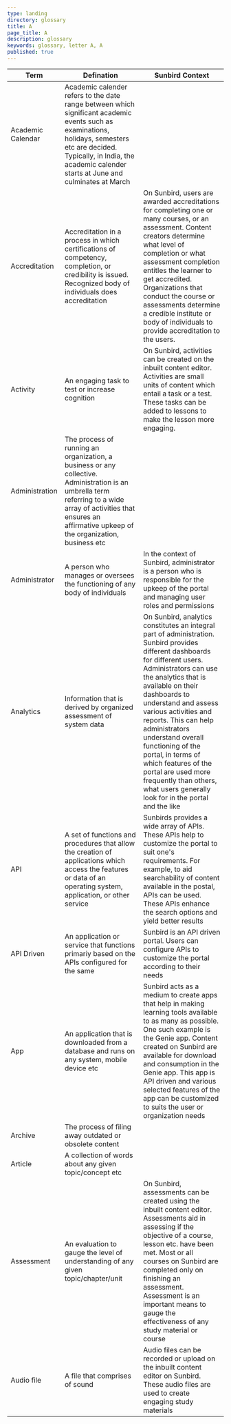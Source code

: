 ```yaml
---
type: landing
directory: glossary
title: A
page_title: A
description: glossary
keywords: glossary, letter A, A
published: true
---
```


Term | Defination |Sunbird Context
-----|------------|-----------------
Academic Calendar   |Academic calender refers to the date range between which significant academic events such as examinations, holidays, semesters etc are decided. Typically, in India, the academic calender starts at June and culminates at March  |
Accreditation   |Accreditation in a process in which certifications of competency, completion, or credibility is issued. Recognized body of individuals does accreditation  |On Sunbird, users are awarded accreditations for completing one or many courses, or an assessment. Content creators determine what level of completion or what assessment completion entitles the learner to get accredited. Organizations that conduct the course or assessments determine a credible institute or body of individuals to provide accreditation to the users.
Activity    |An engaging task to test or increase cognition     |On Sunbird, activities can be created on the inbuilt content editor. Activities are small units of content which entail a task or a test. These tasks can be added to lessons to make the lesson more engaging.
Administration  |The process of running an organization, a business or any collective. Administration is an umbrella term referring to a wide array of activities that ensures an affirmative upkeep of the organization, business etc  |
Administrator   |A person who manages or oversees the functioning of any body of individuals    |In the context of Sunbird, administrator is a person who is responsible for the upkeep of the portal and managing user roles and permissions
Analytics   |Information that is derived by organized assessment of system data |On Sunbird, analytics constitutes an integral part of administration. Sunbird provides different dashboards for different users. Administrators can use the analytics that is available on their dashboards to understand and assess various activities and reports. This can help administrators understand overall functioning of the portal, in terms of which features of the portal are used more frequently than others, what users generally look for in the portal and the like
API |A set of functions and procedures that allow the creation of applications which access the features or data of an operating system, application, or other service  |Sunbirds provides a wide array of APIs. These APIs help to customize the portal to suit one's requirements. For example, to aid searchability of content available in the postal, APIs can be used. These APIs enhance the search options and yield better results
API Driven  |An application or service that functions primariy based on the APIs configured for the same    |Sunbird is an API driven portal. Users can configure APIs to customize the portal according to their needs
App |An application that is downloaded from a database and runs on any system, mobile device etc    |Sunbird acts as a medium to create apps that help in making learning tools available to as many as possible. One such example is the Genie app. Content created on Sunbird are available for download and consumption in the Genie app. This app is API driven and various selected features of the app can be customized to suits the user or organization needs
Archive |The process of filing away outdated or obsolete content    |
Article |A collection of words about any given topic/concept etc    |
Assessment  |An evaluation to gauge the level of understanding of any given topic/chapter/unit  |On Sunbird, assessments can be created using the inbuilt content editor. Assessments aid in assessing if the objective of a course, lesson etc. have been met. Most or all courses on Sunbird are completed only on finishing an assessment. Assessment is an important means to gauge the effectiveness of any study material or course
Audio file  |A file that comprises of sound |Audio files can be recorded or upload on the inbuilt content editor on Sunbird. These audio files are used to create engaging study materials
